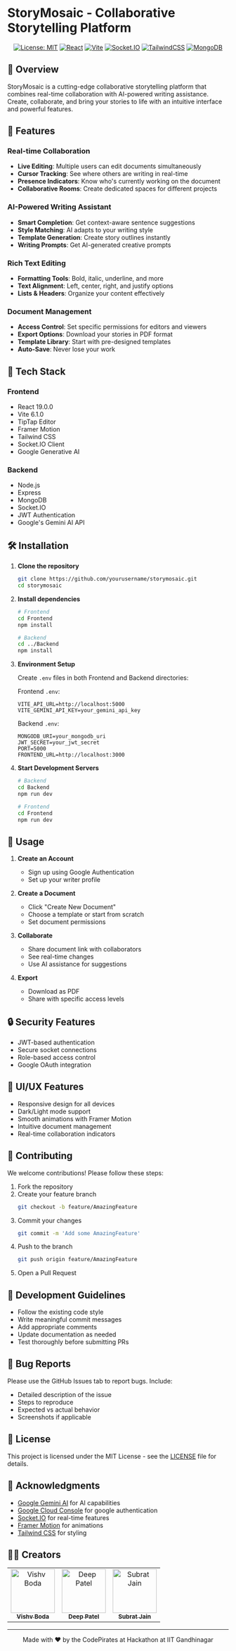 # StoryMosaic - Collaborative Storytelling Platform

<div align="center">
<!--   <img src="./favicon.ico" alt="StoryMosaic Logo" width="200"/> -->
  
  [![License: MIT](https://img.shields.io/badge/License-MIT-blue.svg)](https://opensource.org/licenses/MIT)
  [![React](https://img.shields.io/badge/React-19.0.0-61dafb.svg)](https://reactjs.org/)
  [![Vite](https://img.shields.io/badge/Vite-6.1.0-646cff.svg)](https://vitejs.dev/)
  [![Socket.IO](https://img.shields.io/badge/Socket.IO-4.8.1-010101.svg)](https://socket.io/)
  [![TailwindCSS](https://img.shields.io/badge/Tailwind-3.4.17-38bdf8.svg)](https://tailwindcss.com/)
  [![MongoDB](https://img.shields.io/badge/MongoDB-7.8.6-4db33d.svg)](https://www.mongodb.com/)
</div>

## 🎯 Overview

StoryMosaic is a cutting-edge collaborative storytelling platform that combines real-time collaboration with AI-powered writing assistance. Create, collaborate, and bring your stories to life with an intuitive interface and powerful features.

## 🌟 Features

### Real-time Collaboration
- **Live Editing**: Multiple users can edit documents simultaneously
- **Cursor Tracking**: See where others are writing in real-time
- **Presence Indicators**: Know who's currently working on the document
- **Collaborative Rooms**: Create dedicated spaces for different projects

### AI-Powered Writing Assistant
- **Smart Completion**: Get context-aware sentence suggestions
- **Style Matching**: AI adapts to your writing style
- **Template Generation**: Create story outlines instantly
- **Writing Prompts**: Get AI-generated creative prompts

### Rich Text Editing
- **Formatting Tools**: Bold, italic, underline, and more
- **Text Alignment**: Left, center, right, and justify options
- **Lists & Headers**: Organize your content effectively

### Document Management
- **Access Control**: Set specific permissions for editors and viewers
- **Export Options**: Download your stories in PDF format
- **Template Library**: Start with pre-designed templates
- **Auto-Save**: Never lose your work

## 🚀 Tech Stack

### Frontend
- React 19.0.0
- Vite 6.1.0
- TipTap Editor
- Framer Motion
- Tailwind CSS
- Socket.IO Client
- Google Generative AI

### Backend
- Node.js
- Express
- MongoDB
- Socket.IO
- JWT Authentication
- Google's Gemini AI API

## 🛠️ Installation

1. **Clone the repository**
   ```bash
   git clone https://github.com/yourusername/storymosaic.git
   cd storymosaic
   ```

2. **Install dependencies**
   ```bash
   # Frontend
   cd Frontend
   npm install

   # Backend
   cd ../Backend
   npm install
   ```

3. **Environment Setup**

   Create `.env` files in both Frontend and Backend directories:

   Frontend `.env`:
   ```env
   VITE_API_URL=http://localhost:5000
   VITE_GEMINI_API_KEY=your_gemini_api_key
   ```

   Backend `.env`:
   ```env
   MONGODB_URI=your_mongodb_uri
   JWT_SECRET=your_jwt_secret
   PORT=5000
   FRONTEND_URL=http://localhost:3000
   ```

4. **Start Development Servers**
   ```bash
   # Backend
   cd Backend
   npm run dev

   # Frontend
   cd Frontend
   npm run dev
   ```

## 📱 Usage

1. **Create an Account**
   - Sign up using Google Authentication
   - Set up your writer profile

2. **Create a Document**
   - Click "Create New Document"
   - Choose a template or start from scratch
   - Set document permissions

3. **Collaborate**
   - Share document link with collaborators
   - See real-time changes
   - Use AI assistance for suggestions

4. **Export**
   - Download as PDF
   - Share with specific access levels

## 🔒 Security Features

- JWT-based authentication
- Secure socket connections
- Role-based access control
- Google OAuth integration

## 🎨 UI/UX Features

- Responsive design for all devices
- Dark/Light mode support
- Smooth animations with Framer Motion
- Intuitive document management
- Real-time collaboration indicators

## 🤝 Contributing

We welcome contributions! Please follow these steps:

1. Fork the repository
2. Create your feature branch
   ```bash
   git checkout -b feature/AmazingFeature
   ```
3. Commit your changes
   ```bash
   git commit -m 'Add some AmazingFeature'
   ```
4. Push to the branch
   ```bash
   git push origin feature/AmazingFeature
   ```
5. Open a Pull Request

## 📝 Development Guidelines

- Follow the existing code style
- Write meaningful commit messages
- Add appropriate comments
- Update documentation as needed
- Test thoroughly before submitting PRs

## 🐛 Bug Reports

Please use the GitHub Issues tab to report bugs. Include:
- Detailed description of the issue
- Steps to reproduce
- Expected vs actual behavior
- Screenshots if applicable

## 📄 License

This project is licensed under the MIT License - see the [LICENSE](LICENSE) file for details.

## 🙏 Acknowledgments

- [Google Gemini AI](https://ai.google.dev/) for AI capabilities
- [Google Cloud Console](https://console.cloud.google.com/) for google authentication
- [Socket.IO](https://socket.io/) for real-time features
- [Framer Motion](https://www.framer.com/motion/) for animations
- [Tailwind CSS](https://tailwindcss.com/) for styling

## 👨‍💻 Creators

<div align="center">
  <table>
    <tr>
      <td align="center">
        <a href="https://github.com/vishv0407">
          <img src="https://avatars.githubusercontent.com/u/126045993?v=4" width="100px;" alt="Vishv Boda"/>
          <br />
          <sub><b>Vishv Boda</b></sub>
        </a>
      </td>
      <td align="center">
        <a href="https://github.com/DataWizard1631">
          <img src=https://avatars.githubusercontent.com/u/143613914?v=4" width="100px;" alt="Deep Patel"/>
          <br />
          <sub><b>Deep Patel</b></sub>
        </a>
      </td>
      <td align="center">
        <a href="https://github.com/CodexKnight-ai">
          <img src="https://avatars.githubusercontent.com/u/148789243?v=4" width="100px;" alt="Subrat Jain"/>
          <br />
          <sub><b>Subrat Jain</b></sub>
        </a>
      </td>
    </tr>
  </table>
</div>

---

<div align="center">
  Made with ❤️ by the CodePirates at Hackathon at IIT Gandhinagar
</div>
